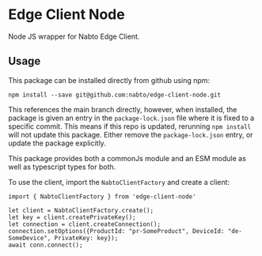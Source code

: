 # Edge Client Node

Node JS wrapper for Nabto Edge Client.

## Usage

This package can be installed directly from github using npm:

```
npm install --save git@github.com:nabto/edge-client-node.git
```

This references the main branch directly, however, when installed, the package is given an entry in the `package-lock.json` file where it is fixed to a specific commit. This means if this repo is updated, rerunning `npm install` will not update this package. Either remove the `package-lock.json` entry, or update the package explicitly.

This package provides both a commonJs module and an ESM module as well as typescript types for both.

To use the client, import the `NabtoClientFactory` and create a client:


```
import { NabtoClientFactory } from 'edge-client-node'

let client = NabtoClientFactory.create();
let key = client.createPrivateKey();
let connection = client.createConnection();
connection.setOptions({ProductId: "pr-SomeProduct", DeviceId: "de-SomeDevice", PrivateKey: key});
await conn.connect();
```
